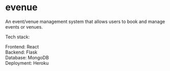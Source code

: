 # evenue

An event/venue management system that allows users to book and manage events or venues.

Tech stack:

Frontend: React \
Backend: Flask \
Database: MongoDB \
Deployment: Heroku 
